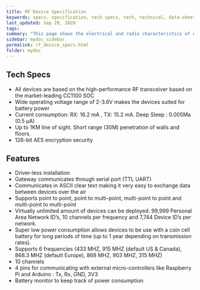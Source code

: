 ```yaml
---
title: RF Device Specification
keywords: specs, specification, tech specs, tech, technical, data-sheet, datasheet, data sheet
last_updated: Sep 28, 2020
tags: 
summary: "This page shows the electrical and radio characteristics of our RF devices as well as some of the key features "
sidebar: mydoc_sidebar
permalink: rf_device_specs.html
folder: mydoc
---
```


## Tech Specs

* All devices are based on the high-performance RF transceiver based on the market-leading CC1100 SOC
* Wide operating voltage range of 2-3.6V makes the devices suited for battery power
* Current consumption: RX: 16.2 mA , TX: 15.2 mA. Deep Sleep : 0.005Ma (0.5 µA)
* Up to 1KM line of sight. Short range (30M) penetration of walls and floors.
* 128-bit AES encryption security

## Features

* Driver-less installation
* Gateway communicates through serial port (TTL UART)
* Communicates in ASCII clear text making it very easy to exchange data between devices over the air
* Supports point to point, point to multi-point, multi-point to point and multi-point to multi-point
* Virtually unlimited amount of devices can be deployed. 99,999 Personal Area Network ID’s, 10 channels per frequency and 7,744 Device ID’s per network.
* Super low power consumption allows devices to be use with a coin cell battery for long periods of time (up to 1 year depending on transmission rates).
* Supports 6 frequencies (433 MHZ, 915 MHZ (default US & Canada), 868.3 MHZ (default Europe), 868 MHZ, 903 MHZ, 315 MHZ)
* 10 channels
* 4 pins for communicating with external micro-controllers like Raspberry Pi and Arduino : Tx, Rx, GND, 3V3
* Battery monitor to keep track of power consumption
